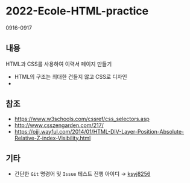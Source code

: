# 2022-Ecole-HTML-practice
0916-0917


## 내용
HTML과 CSS를 사용하여 이력서 페이지 만들기
   - HTML의 구조는 최대한 건들지 않고 CSS로 디자인
   - 
    
## 참조
- https://www.w3schools.com/cssref/css_selectors.asp
- http://www.csszengarden.com/217/
- https://ojji.wayful.com/2014/01/HTML-DIV-Layer-Position-Absolute-Relative-Z-index-Visibility.html

## 기타
- 간단한 `Git` 명령어 및 `Issue` 테스트 진행 아이디 → [ksyj8256](https://github.com/ksyj8256)
